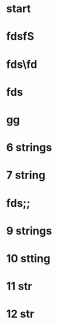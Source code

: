 # start
# fdsfS
# fds\fd
# fds
# gg
# 6 strings
# 7 string
# fds;;
# 9 strings
# 10 stting
# 11 str
# 12 str